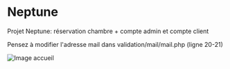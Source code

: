 # Neptune
Projet Neptune: réservation chambre + compte admin et compte client

Pensez à modifier l'adresse mail dans validation/mail/mail.php (ligne 20-21)

![Image accueil](https://repository-images.githubusercontent.com/245979496/6ea27200-9073-11ea-9d31-37f5b756f8ee)
